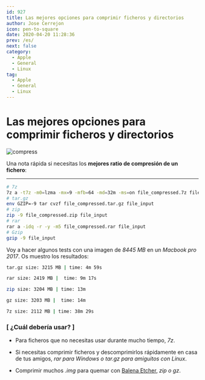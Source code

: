 ```yaml
---
id: 927
title: Las mejores opciones para comprimir ficheros y directorios
author: Jose Cerrejon
icon: pen-to-square
date: 2020-04-20 11:28:36
prev: /es/
next: false
category:
  - Apple
  - General
  - Linux
tag:
  - Apple
  - General
  - Linux
---
```


# Las mejores opciones para comprimir ficheros y directorios

![compress](/images/2020/04/compress.png)

Una nota rápida si necesitas los **mejores ratio de compresión de un fichero**:

- - -

```bash
# 7z
7z a -t7z -m0=lzma -mx=9 -mfb=64 -md=32m -ms=on file_compressed.7z file_input
# tar.gz
env GZIP=-9 tar cvzf file_compressed.tar.gz file_input
# zip
zip -9 file_compressed.zip file_input
# rar
rar a -idq -r -y -m5 file_compressed.rar file_input
# Gzip
gzip -9 file_input
```

Voy a hacer algunos tests con una imagen de *8445 MB* en un *Macbook pro 2017*. Os muestro los resultados:

```bash
tar.gz size: 3215 MB | time: 4m 59s

rar size: 2419 MB |  time: 9m 17s

zip size: 3204 MB | time: 13m

gz size: 3203 MB |  time: 14m

7z size: 2112 MB | time: 38m 29s
```

###  [ ¿Cuál debería usar? ]

* Para ficheros que no necesitas usar durante mucho tiempo, *7z*.

* Si necesitas comprimir ficheros y descomprimirlos rápidamente en casa de tus amigos, *rar para Windows o tar.gz para amiguitos con Linux*.

* Comprimir muchos *.img* para quemar con [Balena Etcher](https://github.com/balena-io/etcher), *zip o gz*.